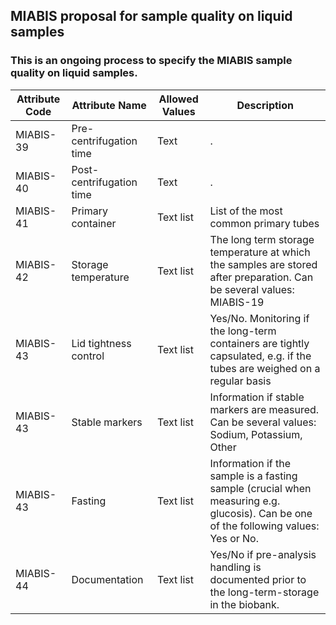 ## MIABIS proposal for sample quality on liquid samples

### This is an ongoing process to specify the MIABIS sample quality on liquid samples. 

| Attribute Code| Attribute Name| Allowed Values| Description| 
|---|---|---|---|
| MIABIS-39| Pre-centrifugation time| Text| .| 
| MIABIS-40| Post-centrifugation time| Text| .| 
| MIABIS-41| Primary container| Text list| List of the most common primary tubes| 
| MIABIS-42| Storage temperature| Text list| The long term storage temperature at which the samples are stored after preparation. Can be several values: MIABIS-19| 
| MIABIS-43| Lid tightness control| Text list| Yes/No. Monitoring if the long-term containers are tightly capsulated, e.g. if the tubes are weighed on a regular basis| 
| MIABIS-43| Stable markers| Text list| Information if stable markers are measured. Can be several values: Sodium, Potassium, Other| 
| MIABIS-43| Fasting| Text list| Information if the sample is a fasting sample (crucial when measuring e.g. glucosis). Can be one of the following values: Yes or No.| 
| MIABIS-44| Documentation| Text list| Yes/No if pre-analysis handling is documented prior to the long-term-storage in the biobank.| 
